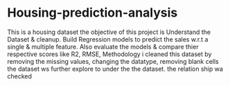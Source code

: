 # Housing-prediction-analysis
This is a housing dataset 
the objective of this project is 
Understand the Dataset & cleanup.
Build Regression models to predict the sales w.r.t a single & multiple feature.
Also evaluate the models & compare thier respective scores like R2, RMSE,
Methodology
i cleaned this dataset by removing the missing values, changing the datatype, removing blank cells
the dataset ws further explore to under the the dataset. the relation ship wa checked
